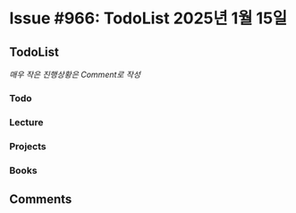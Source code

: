# Issue #966: TodoList 2025년 1월 15일

## TodoList

*매우 작은 진행상황은 Comment로 작성*

### Todo  

### Lecture

### Projects

### Books


## Comments

